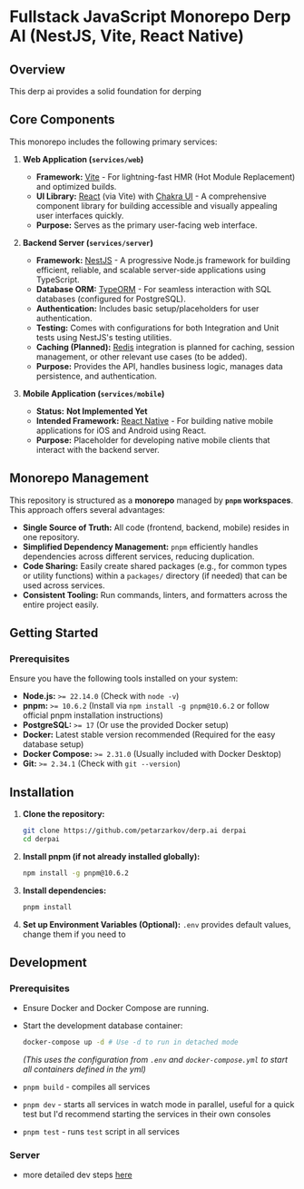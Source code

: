 # Fullstack JavaScript Monorepo Derp AI (NestJS, Vite, React Native)

## Overview

This derp ai provides a solid foundation for derping

## Core Components

This monorepo includes the following primary services:

1.  **Web Application (`services/web`)**

    - **Framework:** [Vite](https://vitejs.dev/) - For lightning-fast HMR (Hot Module Replacement) and optimized builds.
    - **UI Library:** [React](https://react.dev/) (via Vite) with [Chakra UI](https://chakra-ui.com/) - A comprehensive component library for building accessible and visually appealing user interfaces quickly.
    - **Purpose:** Serves as the primary user-facing web interface.

2.  **Backend Server (`services/server`)**

    - **Framework:** [NestJS](https://nestjs.com/) - A progressive Node.js framework for building efficient, reliable, and scalable server-side applications using TypeScript.
    - **Database ORM:** [TypeORM](https://typeorm.io/) - For seamless interaction with SQL databases (configured for PostgreSQL).
    - **Authentication:** Includes basic setup/placeholders for user authentication.
    - **Testing:** Comes with configurations for both Integration and Unit tests using NestJS's testing utilities.
    - **Caching (Planned):** [Redis](https://redis.io/) integration is planned for caching, session management, or other relevant use cases (to be added).
    - **Purpose:** Provides the API, handles business logic, manages data persistence, and authentication.

3.  **Mobile Application (`services/mobile`)**
    - **Status:** **Not Implemented Yet**
    - **Intended Framework:** [React Native](https://reactnative.dev/) - For building native mobile applications for iOS and Android using React.
    - **Purpose:** Placeholder for developing native mobile clients that interact with the backend server.

## Monorepo Management

This repository is structured as a **monorepo** managed by **`pnpm` workspaces**. This approach offers several advantages:

- **Single Source of Truth:** All code (frontend, backend, mobile) resides in one repository.
- **Simplified Dependency Management:** `pnpm` efficiently handles dependencies across different services, reducing duplication.
- **Code Sharing:** Easily create shared packages (e.g., for common types or utility functions) within a `packages/` directory (if needed) that can be used across services.
- **Consistent Tooling:** Run commands, linters, and formatters across the entire project easily.

## Getting Started

### Prerequisites

Ensure you have the following tools installed on your system:

- **Node.js:** `>= 22.14.0` (Check with `node -v`)
- **pnpm:** `>= 10.6.2` (Install via `npm install -g pnpm@10.6.2` or follow official pnpm installation instructions)
- **PostgreSQL:** `>= 17` (Or use the provided Docker setup)
- **Docker:** Latest stable version recommended (Required for the easy database setup)
- **Docker Compose:** `>= 2.31.0` (Usually included with Docker Desktop)
- **Git:** `>= 2.34.1` (Check with `git --version`)

## Installation

1.  **Clone the repository:**

    ```bash
    git clone https://github.com/petarzarkov/derp.ai derpai
    cd derpai
    ```

2.  **Install pnpm (if not already installed globally):**

    ```bash
    npm install -g pnpm@10.6.2
    ```

3.  **Install dependencies:**

    ```bash
    pnpm install
    ```

4.  **Set up Environment Variables (Optional):**
    `.env` provides default values, change them if you need to

## Development

### Prerequisites

- Ensure Docker and Docker Compose are running.
- Start the development database container:

  ```bash
  docker-compose up -d # Use -d to run in detached mode
  ```

  _(This uses the configuration from `.env` and `docker-compose.yml` to start all containers defined in the yml)_

- `pnpm build` - compiles all services
- `pnpm dev` - starts all services in watch mode in parallel, useful for a quick test but I'd recommend starting the services in their own consoles
- `pnpm test` - runs `test` script in all services

### Server

- more detailed dev steps [here](./services/server/README.md)
